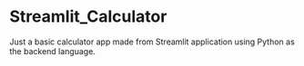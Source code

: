 # Streamlit_Calculator
Just a basic calculator app made from Streamlit application using Python as the backend language.
